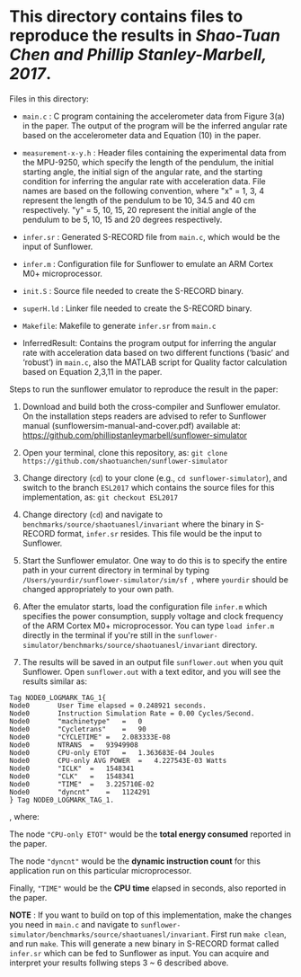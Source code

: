 # This directory contains files to reproduce the results in *Shao-Tuan Chen and Phillip Stanley-Marbell, 2017*.

Files in this directory:

* `main.c` : C program containing the accelerometer data from Figure 3(a) in the paper. The output of the program will be the inferred angular rate based on the accelerometer data and Equation (10) in the paper.

* `measurement-x-y.h` : Header files containing the experimental data from the MPU-9250, which specify the length of the pendulum, the initial starting angle, the initial sign of the angular rate, and the starting condition for inferring the angular rate with acceleration data. File names are based on the following convention, where "x" = 1, 3, 4 represent the length of the pendulum to be 10, 34.5 and 40 cm respectively. "y" = 5, 10, 15, 20 represent the initial angle of the pendulum to be 5, 10, 15 and 20 degrees respectively.

* `infer.sr` : Generated S-RECORD file from `main.c`, which would be the input of Sunflower.

* `infer.m` : Configuration file for Sunflower to emulate an ARM Cortex M0+ microprocessor. 

* `init.S` : Source file needed to create the S-RECORD binary.

* `superH.ld` : Linker file needed to create the S-RECORD binary.

* `Makefile`: Makefile to generate `infer.sr` from `main.c`

* InferredResult: Contains the program output for inferring the angular rate with acceleration data based on two different functions (‘basic’ and ‘robust’) in `main.c`, also the MATLAB script for Quality factor calculation based on Equation 2,3,11 in the paper.


Steps to run the sunflower emulator to reproduce the result in the paper:

1. Download and build both the cross-compiler and Sunflower emulator. On the installation steps readers are advised to refer to Sunflower manual (sunflowersim-manual-and-cover.pdf) available at: https://github.com/phillipstanleymarbell/sunflower-simulator 

1. Open your terminal, clone this repository, as: `git clone https://github.com/shaotuanchen/sunflower-simulator`

1. Change directory (`cd`) to your clone (e.g., `cd sunflower-simulator`), and switch to the branch `ESL2017` which contains the source files for this implementation, as: `git checkout ESL2017`
 
1. Change directory (`cd`) and navigate to `benchmarks/source/shaotuanesl/invariant` where the binary in S-RECORD format, `infer.sr` resides. This file would be the input to Sunflower. 

1. Start the Sunflower emulator. One way to do this is to specify the entire path in your current directory in terminal by typing `/Users/yourdir/sunflower-simulator/sim/sf `, where `yourdir` should be changed appropriately to your own path.

1. After the emulator starts, load the configuration file `infer.m` which specifies the power consumption, supply voltage and clock frequency of the ARM Cortex M0+ microprocessor. You can type `load infer.m` directly in the terminal if you're still in the `sunflower-simulator/benchmarks/source/shaotuanesl/invariant` directory.

1. The results will be saved in an output file `sunflower.out` when you quit Sunflower. Open `sunflower.out` with a text editor, and you will see the results similar as:

```
Tag NODE0_LOGMARK_TAG_1{
Node0		User Time elapsed = 0.248921 seconds.
Node0		Instruction Simulation Rate = 0.00 Cycles/Second.
Node0		"machinetype"	=	0
Node0		"Cycletrans"	=	90
Node0		"CYCLETIME"	=	2.083333E-08
Node0		NTRANS	=	93949908
Node0		CPU-only ETOT	=	1.363683E-04 Joules
Node0		CPU-only AVG POWER	=	4.227543E-03 Watts
Node0		"ICLK"	=	1548341
Node0		"CLK"	=	1548341
Node0		"TIME"	=	3.225710E-02
Node0		"dyncnt"	=	1124291
} Tag NODE0_LOGMARK_TAG_1.
```
, where: 

The node `"CPU-only ETOT"` would be the **total energy consumed** reported in the paper. 

The node `"dyncnt"` would be the **dynamic instruction count** for this application run on this particular microprocessor.

Finally, `"TIME"` would be the **CPU time** elapsed in seconds, also reported in the paper.


**NOTE** : If you want to build on top of this implementation, make the changes you need in `main.c` and navigate to `sunflower-simulator/benchmarks/source/shaotuanesl/invariant`. First run `make clean`, and run `make`. This will generate a new binary in S-RECORD format called `infer.sr` which can be fed to Sunflower as input. You can acquire and interpret your results follwing steps 3 ~ 6 described above.
